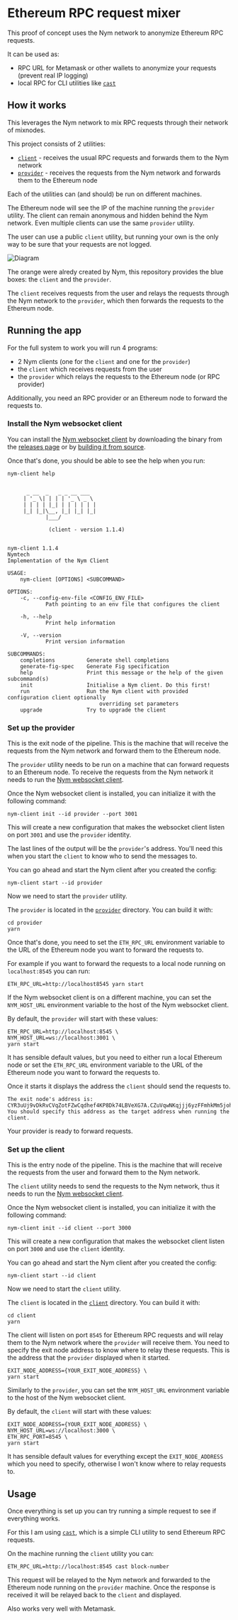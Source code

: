 # Ethereum RPC request mixer

This proof of concept uses the Nym network to anonymize Ethereum RPC requests.

It can be used as:

- RPC URL for Metamask or other wallets to anonymize your requests (prevent real IP logging)
- local RPC for CLI utilities like [`cast`](https://book.getfoundry.sh/cast/)

## How it works

This leverages the Nym network to mix RPC requests through their network of mixnodes.

This project consists of 2 utilities:

- [`client`](client/) - receives the usual RPC requests and forwards them to the Nym network
- [`provider`](provider/) - receives the requests from the Nym network and forwards them to the Ethereum node

Each of the utilities can (and should) be run on different machines.

The Ethereum node will see the IP of the machine running the `provider` utility. The client can remain anonymous and hidden behind the Nym network. Even multiple clients can use the same `provider` utility.

The user can use a public `client` utility, but running your own is the only way to be sure that your requests are not logged.

![Diagram](static/diagram.png)

The orange were alredy created by Nym, this repository provides the blue boxes: the `client` and the `provider`.

The `client` receives requests from the user and relays the requests through the Nym network to the `provider`, which then forwards the requests to the Ethereum node.

## Running the app

For the full system to work you will run 4 programs:

- 2 Nym clients (one for the `client` and one for the `provider`)
- the `client` which receives requests from the user
- the `provider` which relays the requests to the Ethereum node (or RPC provider)

Additionally, you need an RPC provider or an Ethereum node to forward the requests to.

### Install the Nym websocket client

You can install the [Nym websocket client](https://nymtech.net/docs/stable/integrations/websocket-client) by downloading the binary from the [releases page](https://github.com/nymtech/nym/releases) or by [building it from source](https://nymtech.net/docs/stable/run-nym-nodes/build-nym).

Once that's done, you should be able to see the help when you run:

```text
nym-client help


      _ __  _   _ _ __ ___
     | '_ \| | | | '_ \ _ \
     | | | | |_| | | | | | |
     |_| |_|\__, |_| |_| |_|
            |___/

             (client - version 1.1.4)


nym-client 1.1.4
Nymtech
Implementation of the Nym Client

USAGE:
    nym-client [OPTIONS] <SUBCOMMAND>

OPTIONS:
    -c, --config-env-file <CONFIG_ENV_FILE>
            Path pointing to an env file that configures the client

    -h, --help
            Print help information

    -V, --version
            Print version information

SUBCOMMANDS:
    completions          Generate shell completions
    generate-fig-spec    Generate Fig specification
    help                 Print this message or the help of the given subcommand(s)
    init                 Initialise a Nym client. Do this first!
    run                  Run the Nym client with provided configuration client optionally
                             overriding set parameters
    upgrade              Try to upgrade the client
```

### Set up the provider

This is the exit node of the pipeline. This is the machine that will receive the requests from the Nym network and forward them to the Ethereum node.

The `provider` utility needs to be run on a machine that can forward requests to an Ethereum node. To receive the requests from the Nym network it needs to run the [Nym websocket client](https://nymtech.net/docs/stable/integrations/websocket-client).

Once the Nym websocket client is installed, you can initialize it with the following command:

```text
nym-client init --id provider --port 3001
```

This will create a new configuration that makes the websocket client listen on port `3001` and use the `provider` identity.

The last lines of the output will be the `provider`'s address. You'll need this when you start the `client` to know who to send the messages to.

You can go ahead and start the Nym client after you created the config:

```
nym-client start --id provider
```

Now we need to start the `provider` utility.

The `provider` is located in the [`provider`](provider/) directory. You can build it with:

```text
cd provider
yarn
```

Once that's done, you need to set the `ETH_RPC_URL` environment variable to the URL of the Ethereum node you want to forward the requests to.

For example if you want to forward the requests to a local node running on `localhost:8545` you can run:

```text
ETH_RPC_URL=http://localhost8545 yarn start
```

If the Nym websocket client is on a different machine, you can set the `NYM_HOST_URL` environment variable to the host of the Nym websocket client.

By default, the `provider` will start with these values:

```text
ETH_RPC_URL=http://localhost:8545 \
NYM_HOST_URL=ws://localhost:3001 \
yarn start
```

It has sensible default values, but you need to either run a local Ethereum node or set the `ETH_RPC_URL` environment variable to the URL of the Ethereum node you want to forward the requests to.

Once it starts it displays the address the `client` should send the requests to.

```text
The exit node's address is:
CYR3uUj9vDkRvCVqZotFZwCqdhef4KP8Dk74LBVeXG7A.CZuVqwNKqjjj6yzFFmhkMm5joh1REzs6eiEfqkjT2Vtw@7Zh1Sz5dXpA6s53CbtcdqhQhLqwf4cLynL7KqHKcjrG4
You should specify this address as the target address when running the client.
```

Your provider is ready to forward requests.

### Set up the client

This is the entry node of the pipeline. This is the machine that will receive the requests from the user and forward them to the Nym network.

The `client` utility needs to send the requests to the Nym network, thus it needs to run the [Nym websocket client](https://nymtech.net/docs/stable/integrations/websocket-client).

Once the Nym websocket client is installed, you can initialize it with the following command:

```text
nym-client init --id client --port 3000
```

This will create a new configuration that makes the websocket client listen on port `3000` and use the `client` identity.

You can go ahead and start the Nym client after you created the config:

```text
nym-client start --id client
```

Now we need to start the `client` utility.

The `client` is located in the [`client`](client/) directory. You can build it with:

```text
cd client
yarn
```

The client will listen on port `8545` for Ethereum RPC requests and will relay them to the Nym network where the `provider` will receive them. You need to specify the exit node address to know where to relay these requests. This is the address that the `provider` displayed when it started.

```text
EXIT_NODE_ADDRESS={YOUR_EXIT_NODE_ADDRESS} \
yarn start
```

Similarly to the `provider`, you can set the `NYM_HOST_URL` environment variable to the host of the Nym websocket client.

By default, the `client` will start with these values:

```text
EXIT_NODE_ADDRESS={YOUR_EXIT_NODE_ADDRESS} \
NYM_HOST_URL=ws://localhost:3000 \
ETH_RPC_PORT=8545 \
yarn start
```

It has sensible default values for everything except the `EXIT_NODE_ADDRESS` which you need to specify, otherwise I won't know where to relay requests to.

## Usage

Once everything is set up you can try running a simple request to see if everything works.

For this I am using [`cast`](https://book.getfoundry.sh/cast/), which is a simple CLI utility to send Ethereum RPC requests.

On the machine running the `client` utility you can:

```text
ETH_RPC_URL=http://localhost:8545 cast block-number
```

This request will be relayed to the Nym network and forwarded to the Ethereum node running on the `provider` machine. Once the response is received it will be relayed back to the `client` and displayed.

Also works very well with Metamask.
